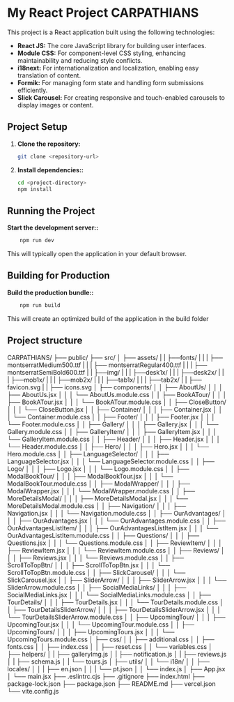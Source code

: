 # My React Project CARPATHIANS

This project is a React application built using the following technologies:

- **React JS:** The core JavaScript library for building user interfaces.
- **Module CSS:** For component-level CSS styling, enhancing maintainability and reducing style conflicts.
- **i18next:** For internationalization and localization, enabling easy translation of content.
- **Formik:** For managing form state and handling form submissions efficiently.
- **Slick Carousel:** For creating responsive and touch-enabled carousels to display images or content.

## Project Setup

1. **Clone the repository:**

   ```bash
   git clone <repository-url>

   ```

2. **Install dependencies::**

   ```bash
   cd <project-directory>
   npm install
   ```

## Running the Project

**Start the development server::**

```bash
    npm run dev
```

This will typically open the application in your default browser.

## Building for Production

**Build the production bundle::**

```bash
    npm run build
```

This will create an optimized build of the application in the build folder

## Project structure

CARPATHIANS/
├── public/
├── src/
│ ├── assets/
| | ├──fonts/
| | | ├── montserratMedium500.ttf
| | | ├── montserratRegular400.ttf
| | | ├── montserratSemiBold600.ttf
| | ├──img/
| | | ├──desk1x/
| | | ├──desk2x/
| | | ├──mob1x/
| | | ├──mob2x/
| | | ├──tab1x/
| | | ├──tab2x/
| | ├── favicon.svg
| | ├── icons.svg
│ ├── components/
│ │ ├── AboutUs/
│ │ │ ├── AboutUs.jsx
│ │ │ └── AboutUs.module.css
│ │ ├── BookATour/
│ │ │ ├── BookATour.jsx
│ │ │ └── BookATour.module.css
│ │ ├── CloseButton/
│ │ │ └── CloseButton.jsx
│ │ ├── Container/
│ │ │ ├── Container.jsx
│ │ │ └── Container.module.css
│ │ ├── Footer/
│ │ │ ├── Footer.jsx
│ │ │ └── Footer.module.css
│ │ ├── Gallery/
│ │ │ ├── Gallery.jsx
│ │ │ └── Gallery.module.css
│ │ ├── GalleryItem/
│ │ │ ├── GalleryItem.jsx
│ │ │ └── GalleryItem.module.css
│ │ ├── Header/
│ │ │ ├── Header.jsx
│ │ │ └── Header.module.css
│ │ ├── Hero/
│ │ │ ├── Hero.jsx
│ │ │ └── Hero.module.css
│ │ ├── LanguageSelector/
│ │ │ ├── LanguageSelector.jsx
│ │ │ └── LanguageSelector.module.css
│ │ ├── Logo/
│ │ │ ├── Logo.jsx
│ │ │ └── Logo.module.css
│ │ ├── ModalBookTour/
│ │ │ ├── ModalBookTour.jsx
│ │ │ └── ModalBookTour.module.css
│ │ ├── ModalWrapper/
│ │ │ ├── ModalWrapper.jsx
│ │ │ └── ModalWrapper.module.css
│ │ ├── MoreDetailsModal/
│ │ │ ├── MoreDetailsModal.jsx
│ │ │ └── MoreDetailsModal.module.css
│ │ ├── Navigation/
│ │ │ ├── Navigation.jsx
│ │ │ └── Navigation.module.css
│ │ ├── OurAdvantages/
│ │ │ ├── OurAdvantages.jsx
│ │ │ └── OurAdvantages.module.css
│ │ ├── OurAdvantagesListItem/
│ │ │ ├── OurAdvantagesListItem.jsx
│ │ │ └── OurAdvantagesListItem.module.css
│ │ ├── Questions/
│ │ │ ├── Questions.jsx
│ │ │ └── Questions.module.css
│ │ ├── ReviewItem/
│ │ │ ├── ReviewItem.jsx
│ │ │ └── ReviewItem.module.css
│ │ ├── Reviews/
│ │ │ ├── Reviews.jsx
│ │ │ └── Reviews.module.css
│ │ ├── ScrollToTopBtn/
│ │ │ ├── ScrollToTopBtn.jsx
│ │ │ └── ScrollToTopBtn.module.css
│ │ ├── SlickCarousel/
│ │ │ └── SlickCarousel.jsx
│ │ ├── SliderArrow/
│ │ │ ├── SliderArrow.jsx
│ │ │ └── SliderArrow.module.css
│ │ ├── SocialMediaLinks/
│ │ │ ├── SocialMediaLinks.jsx
│ │ │ └── SocialMediaLinks.module.css
│ │ ├── TourDetails/
│ │ │ ├── TourDetails.jsx
│ │ │ └── TourDetails.module.css
│ │ ├── TourDetailsSliderArrow/
│ │ │ ├── TourDetailsSliderArrow.jsx
│ │ │ └── TourDetailsSliderArrow.module.css
│ │ ├── UpcomingTour/
│ │ │ ├── UpcomingTour.jsx
│ │ │ └── UpcomingTour.module.css
│ │ ├── UpcomingTours/
│ │ │ ├── UpcomingTours.jsx
│ │ │ └── UpcomingTours.module.css
│ ├── css/
│ │ ├── additional.css
│ │ ├── fonts.css
│ │ ├── index.css
│ │ ├── reset.css
│ │ └── variables.css
│ ├── helpers/
│ | ├── galleryImg.js
│ | ├── notification.js
│ | ├── reviews.js
│ | ├── schema.js
│ | └── tours.js
│ ├── utils/
│ │ └── i18n/
│ │ ├── locales/
│ │ | ├── en.json
│ │ | └── pt.json
│ │ └── index.js
│ ├── App.jsx
│ └── main.jsx
├── .eslintrc.cjs
├── .gitignore
├── index.html
├── package-lock.json
├── package.json
├── README.md
├── vercel.json
└── vite.config.js
